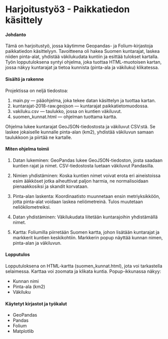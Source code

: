 # Harjoitustyö3 - Paikkatiedon käsittely #



#### Johdanto ####

Tämä on harjoitustyö, jossa käytimme Geopandas- ja Folium-kirjastoja paikkatiedon käsittelyyn. Tavoitteena oli hakea Suomen kuntarajat, laskea niiden pinta-alat, yhdistää väkilukudata kuntiin ja esittää tulokset kartalla.
Työn lopputuloksena syntyi ohjelma, joka tuottaa HTML-muotoisen kartan, jossa näkyy kuntarajat ja tietoa kunnista (pinta-ala ja väkiluku) klikatessa.



#### Sisältö ja rakenne ####

Projektissa on neljä tiedostoa:

1. main.py — pääohjelma, joka tekee datan käsittelyn ja tuottaa kartan.
2. kuntarajat-2018-raw.geojson — kuntarajat paikkatietomuodossa.
3. vakiluku.csv — taulukko, jossa on kuntien väkiluvut.
4. suomen_kunnat.html — ohjelman tuottama kartta.

Ohjelma lukee kuntarajat GeoJSON-tiedostosta ja väkiluvut CSV:stä. Se laskee jokaiselle kunnalle pinta-alan (km2), yhdistää väkiluvun samaan taulukkoon ja piirtää ne kartalle.


#### Miten ohjelma toimii ####

1. Datan lukeminen: GeoPandas lukee GeoJSON-tiedoston, josta saadaan kuntien rajat ja nimet. CSV-tiedostosta luetaan väkiluvut Pandasilla.

2. Nimien yhdistäminen: Koska kuntien nimet voivat erota eri aineistoissa esim ääkköset jotka aiheuttivat paljon harmia, ne normalisoidaan pienaakkosiksi ja skandit korvataan.

3. Pinta-alan laskenta: Koordinaatisto muunnetaan ensin metriyksikköön, jotta pinta-alat voidaan laskea neliömetreinä. Tulos muutetaan neliökilometreiksi.

4. Datan yhdistäminen: Väkilukudata liitetään kuntarajoihin yhdistämällä nimet.

5. Kartta: Foliumilla piirretään Suomen kartta, johon lisätään kuntarajat ja markkerit kuntien keskikohtiin. Markkerin popup näyttää kunnan nimen, pinta-alan ja väkiluvun.


#### Lopputulos ####

Lopputuloksena on HTML-kartta (suomen_kunnat.html), jota voi tarkastella selaimessa. Karttaa voi zoomata ja klikata kuntia. Popup-ikkunassa näkyy:

- Kunnan nimi
- Pinta-ala (km2)
- Väkiluku


#### Käytetyt kirjastot ja työkalut ####

- GeoPandas
- Pandas
- Folium
- Matplotlib